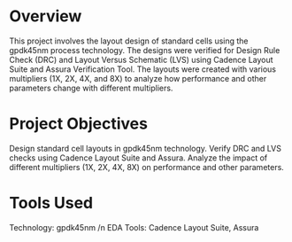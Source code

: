 # Overview
This project involves the layout design of standard cells using the gpdk45nm process technology. The designs were verified for Design Rule Check (DRC) and Layout Versus Schematic (LVS) using Cadence Layout Suite and Assura Verification Tool. The layouts were created with various multipliers (1X, 2X, 4X, and 8X) to analyze how performance and other parameters change with different multipliers.
# Project Objectives
Design standard cell layouts in gpdk45nm technology.
Verify DRC and LVS checks using Cadence Layout Suite and Assura.
Analyze the impact of different multipliers (1X, 2X, 4X, 8X) on performance and other parameters.
# Tools Used
Technology: gpdk45nm /n
EDA Tools: Cadence Layout Suite, Assura
